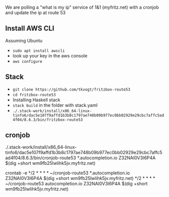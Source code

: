 We are polling a "what is my ip" service of 1&1 (myfritz.net) with a cronjob and update the ip at route 53

## Install AWS CLI

Assuming Ubuntu

* `sudo apt install awscli`
* look up your key in the aws console
* `aws configure`

## Stack

* `git clone https://github.com/tkvogt/fritzbox-route53`
* `cd fritzbox-route53`
* Installing Haskell stack
* `stack build` in the folder with stack.yaml
* `./.stack-work/install/x86_64-linux-tinfo6/dac5e107f9affd1b3b8c1797ae748b09b977ec0bb02929e29cbc7affc5ad4f04/8.6.3/bin/fritzbox-route53`

## cronjob

./.stack-work/install/x86_64-linux-tinfo6/dac5e107f9affd1b3b8c1797ae748b09b977ec0bb02929e29cbc7affc5ad4f04/8.6.3/bin/cronjob-route53 *.autocompletion.io Z32NAI0V3I6P4A $(dig +short wm9fb25lwlihk5jv.myfritz.net)

crontab -e
*/2 * * * * ~/cronjob-route53 *.autocompletion.io Z32NAI0V3I6P4A $(dig +short wm9fb25lwlihk5jv.myfritz.net)
*/2 * * * * ~/cronjob-route53   autocompletion.io Z32NAI0V3I6P4A $(dig +short wm9fb25lwlihk5jv.myfritz.net)
